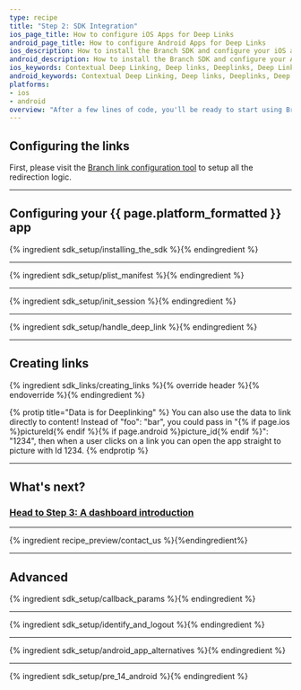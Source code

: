 ```yaml
---
type: recipe
title: "Step 2: SDK Integration"
ios_page_title: How to configure iOS Apps for Deep Links
android_page_title: How to configure Android Apps for Deep Links
ios_description: How to install the Branch SDK and configure your iOS app for deep links. Add a few lines of code and you can begin deep linking and tracking installs.
android_description: How to install the Branch SDK and configure your Android app for deep links. Add a few lines of code and you can begin deep linking and tracking installs.
ios_keywords: Contextual Deep Linking, Deep links, Deeplinks, Deep Linking, Deeplinking, Deferred Deep Linking, Deferred Deeplinking, Google App Indexing, Google App Invites, Apple Universal Links, Apple Spotlight Search, Facebook App Links, AppLinks, Deepviews, Deep views, SDK, SDK Integration, iOS Configuration, iOS, objective-c, swift
android_keywords: Contextual Deep Linking, Deep links, Deeplinks, Deep Linking, Deeplinking, Deferred Deep Linking, Deferred Deeplinking, Google App Indexing, Google App Invites, Apple Universal Links, Apple Spotlight Search, Facebook App Links, AppLinks, Deepviews, Deep views, SDK, SDK Integration, Android Configuration, Android
platforms:
- ios
- android
overview: "After a few lines of code, you'll be ready to start using Branch links for deep linking and tracking downloads"
---
```


## Configuring the links

First, please visit the [Branch link configuration tool](https://start.branch.io/) to setup all the redirection logic.

-----

## Configuring your {{ page.platform_formatted }} app
{% ingredient sdk_setup/installing_the_sdk %}{% endingredient %}

-----

{% ingredient sdk_setup/plist_manifest %}{% endingredient %}

-----

{% ingredient sdk_setup/init_session %}{% endingredient %}

-----

{% ingredient sdk_setup/handle_deep_link %}{% endingredient %}

-----

## Creating links

{% ingredient sdk_links/creating_links %}{% override header %}{% endoverride %}{% endingredient %}

{% protip title="Data is for Deeplinking" %}
You can also use the data to link directly to content! Instead of "foo": "bar", you could pass in "{% if page.ios %}pictureId{% endif %}{% if page.android %}picture_id{% endif %}": "1234", then when a user clicks on a link you can open the app straight to picture with Id 1234.
{% endprotip %}

-----

## What's next?

### [Head to Step 3: A dashboard introduction](/recipes/measuring_installs/{{page.platform}}/)

-----

{% ingredient recipe_preview/contact_us %}{%endingredient%}

-----

## Advanced

{% ingredient sdk_setup/callback_params %}{% endingredient %}

-----

{% ingredient sdk_setup/identify_and_logout %}{% endingredient %}

-----

{% ingredient sdk_setup/android_app_alternatives %}{% endingredient %}

-----

{% ingredient sdk_setup/pre_14_android %}{% endingredient %}
